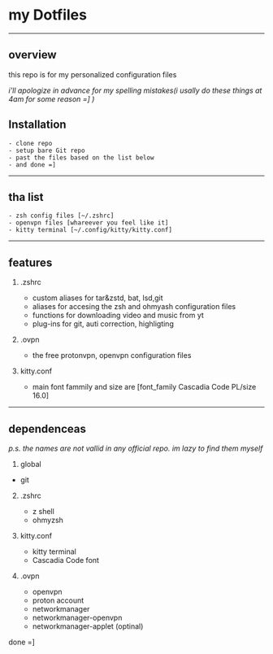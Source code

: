 # my Dotfiles

---

## overview

this repo is for my personalized configuration files

*i'll apologize in advance for my spelling mistakes(i usally do these things at 4am for some reason =] )*
## Installation

    - clone repo
    - setup bare Git repo
    - past the files based on the list below
    - and done =]

---

## tha list

    - zsh config files [~/.zshrc]
    - openvpn files [whareever you feel like it]
    - kitty terminal [~/.config/kitty/kitty.conf]

---

## features

  1. .zshrc
        - custom aliases for tar&zstd, bat, lsd,git
        - aliases for accesing the zsh and ohmyash configuration files
        - functions for downloading video and music from yt
        - plug-ins for git, auti correction, highligting

  2. .ovpn
        - the free protonvpn, openvpn configuration files

  3. kitty.conf
        - main font fammily and size are [font_family Cascadia Code PL/size 16.0]

---

## dependenceas

*p.s. the names are not vallid in any official repo. im lazy to find them myself*

1. global
  - git

2. .zshrc
   - z shell
   - ohmyzsh

3. kitty.conf
   - kitty terminal
   - Cascadia Code font

4. .ovpn
   - openvpn
   - proton account
   - networkmanager
   - networkmanager-openvpn
   - networkmanager-applet (optinal)

done =]
